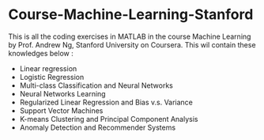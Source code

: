 # Course-Machine-Learning-Stanford
This is all the coding exercises in MATLAB in the course Machine Learning by Prof. Andrew Ng, Stanford University on Coursera.
This wil contain these knowledges below : 
- Linear regression 
- Logistic Regression
- Multi-class Classification and Neural Networks
- Neural Networks Learning
- Regularized Linear Regression and Bias v.s. Variance
- Support Vector Machines
- K-means Clustering and Principal Component Analysis
- Anomaly Detection and Recommender Systems
